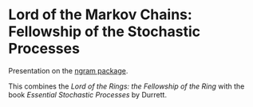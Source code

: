 # Lord of the Markov Chains: Fellowship of the Stochastic Processes

Presentation on the [ngram package](https://cran.r-project.org/web/packages/ngram/index.html).

This combines the *Lord of the Rings: the Fellowship of the Ring* with the book *Essential Stochastic Processes* by Durrett.
